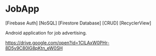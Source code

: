 # JobApp
[Firebase Auth] [NoSQL] [Firestore Database] [CRUD] [RecyclerView]

Android application for job advertising.

https://drive.google.com/open?id=1ClLAxW0PHr-8D5y9C80lG8pKtn_eW0SH
